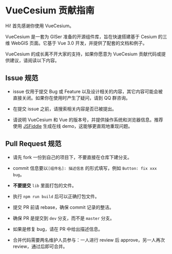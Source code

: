 # VueCesium 贡献指南

Hi! 首先感谢你使用 VueCesium。

VueCesium 是一套为 GISer 准备的开源组件库，旨在快速搭建基于 Cesium 的三维 WebGIS 页面。它基于 Vue 3.0 开发，并提供了配套的文档和例子。

VueCesium 的成长离不开大家的支持，如果你愿意为 VueCesium 贡献代码或提供建议，请阅读以下内容。

## Issue 规范
- issue 仅用于提交 Bug 或 Feature 以及设计相关的内容，其它内容可能会被直接关闭。如果你在使用时产生了疑问，请到 QQ 群咨询。

- 在提交 issue 之前，请搜索相关内容是否已被提出。

- 请说明 VueCesium 和 Vue 的版本号，并提供操作系统和浏览器信息。推荐使用 [JSFiddle](https://jsfiddle.net/) 生成在线 demo，这能够更直观地重现问题。

## Pull Request 规范
- 请先 fork 一份到自己的项目下，不要直接在仓库下建分支。

- commit 信息要以`[组件名]: 描述信息` 的形式填写，例如 `Button: fix xxx bug`。

- **不要提交** `lib` 里面打包的文件。

- 执行 `npm run build` 后可以正确打包文件。

- 提交 PR 前请 rebase，确保 commit 记录的整洁。

- 确保 PR 是提交到 `dev` 分支，而不是 `master` 分支。

- 如果是修复 bug，请在 PR 中给出描述信息。

- 合并代码需要两名维护人员参与：一人进行 review 后 approve，另一人再次 review，通过后即可合并。
